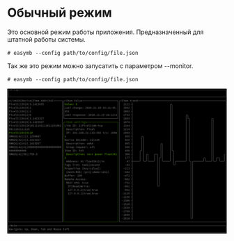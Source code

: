 # Обычный режим

Это основной режим работы приложения. Предназначенный для штатной работы системы.

```shell
# easymb --config path/to/config/file.json
```

Так же это режим можно запусатить с параметром --monitor.

```shell
# easymb --config path/to/config/file.json
```

![monitor](../../monitor_item.png)